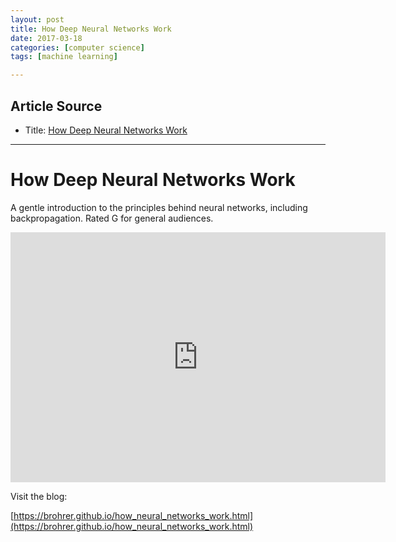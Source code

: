 ```yaml
---
layout: post
title: How Deep Neural Networks Work
date: 2017-03-18
categories: [computer science]
tags: [machine learning]

---
```



## Article Source
* Title: [How Deep Neural Networks Work](https://www.youtube.com/watch?v=ILsA4nyG7I0&spfreload=10)


---


How Deep Neural Networks Work
====================================

A gentle introduction to the principles behind neural networks, including backpropagation. Rated G for general audiences. 

<iframe width="600" height="400" src="https://www.youtube.com/embed/ILsA4nyG7I0" frameborder="0" allowfullscreen></iframe>

Visit the blog:

[https://brohrer.github.io/how_neural_networks_work.html](https://brohrer.github.io/how_neural_networks_work.html)

